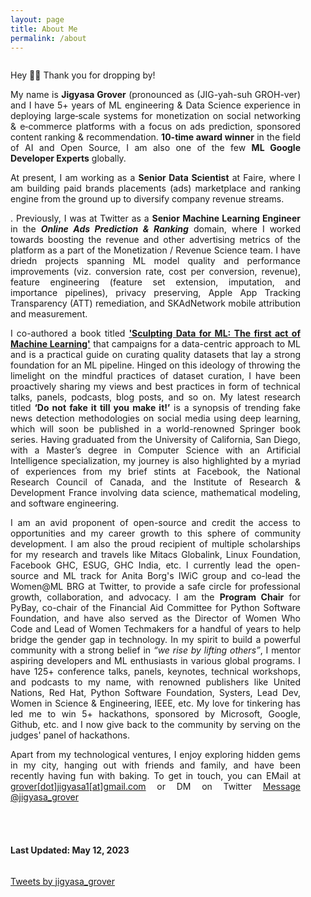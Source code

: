 ```yaml
---
layout: page
title: About Me
permalink: /about
---
```


<div class="column leftcol" style="text-align:justify;padding-right:40px">

Hey 👋🏻 Thank you for dropping by! 
 
<p>My name is <strong>Jigyasa Grover</strong> (pronounced as (JIG-yah-suh GROH-ver) and I have 5+ years of ML engineering & Data Science experience in deploying large‐scale systems for monetization on social networking & e‐commerce platforms with a focus on ads prediction, sponsored content ranking & recommendation. <strong>10-time award winner</strong> in the field of AI and Open Source, I am also one of the few <strong>ML Google Developer Experts</strong> globally.</p>
 
<p>At present, I am working as a <strong>Senior Data Scientist</strong> at Faire, where I am building paid brands placements (ads) marketplace and ranking engine from the ground up to diversify company revenue streams.</p>. Previously, I was at Twitter as a <strong>Senior Machine Learning Engineer</strong> in the <strong><em>Online Ads Prediction &amp; Ranking</em></strong> domain, where I worked towards boosting the revenue and other advertising metrics of the platform as a part of the Monetization / Revenue Science team. I have driedn projects spanning ML model quality and performance improvements (viz. conversion rate, cost per conversion, revenue), feature engineering (feature set extension, imputation, and importance pipelines), privacy preserving, Apple App Tracking Transparency (ATT) remediation, and SKAdNetwork mobile attribution and measurement. </p>
 
<p>I co-authored a book titled <a href="https://www.amazon.com/Sculpting-Data-ML-Machine-Learning-ebook/dp/B08RN47C5T/"><strong>&#39;Sculpting Data for ML: The first act of Machine Learning&#39;</strong></a> that campaigns for a data-centric approach to ML and is a practical guide on curating quality datasets that lay a strong foundation for an ML pipeline. Hinged on this ideology of throwing the limelight on the mindful practices of dataset curation, I have been proactively sharing my views and best practices in form of technical talks, panels, podcasts, blog posts, and so on. My latest research titled <strong>‘Do not fake it till you make it!’</strong> is a synopsis of trending fake news detection methodologies on social media using deep learning, which will soon be published in a world-renowned Springer book series. Having graduated from the University of California, San Diego, with a Master’s degree in Computer Science with an Artificial Intelligence specialization, my journey is also highlighted by a myriad of experiences from my brief stints at Facebook, the National Research Council of Canada, and the Institute of Research &amp; Development France involving data science, mathematical modeling, and software engineering.</p>
 
<p>I am an avid proponent of open-source and credit the access to opportunities and my career growth to this sphere of community development. I am also the proud recipient of multiple scholarships for my research and travels like Mitacs Globalink, Linux Foundation, Facebook GHC, ESUG, GHC India, etc. I currently lead the open-source and ML track for Anita Borg&#39;s IWiC group and co-lead the Women@ML BRG at Twitter, to provide a safe circle for professional growth, collaboration, and advocacy. I am the <strong>Program Chair</strong> for PyBay, co-chair of the Financial Aid Committee for Python Software Foundation, and have also served as the Director of Women Who Code and Lead of Women Techmakers for a handful of years to help bridge the gender gap in technology. In my spirit to build a powerful community with a strong belief in <em>“we rise by lifting others”</em>, I mentor aspiring developers and ML enthusiasts in various global programs. I have 125+ conference talks, panels, keynotes, technical workshops, and podcasts to my name, with renowned publishers like United Nations, Red Hat, Python Software Foundation, Systers, Lead Dev, Women in Science &amp; Engineering, IEEE, etc. My love for tinkering has led me to win 5+ hackathons, sponsored by Microsoft, Google, Github, etc. and I now give back to the community by serving on the judges&#39; panel of hackathons.</p>
 
<p>Apart from my technological ventures, I enjoy exploring hidden gems in my city, hanging out with friends and family, and have been recently having fun with baking. To get in touch, you can EMail at <a href="mailto:grover.jigyasa1@gmail.com">grover[dot]jigyasa1[at]gmail.com</a> or DM on Twitter <a href="https://twitter.com/messages/compose?recipient_id=3180367712&text=Hi%20Jigyasa!" class="twitter-dm-button" data-screen-name="@jigyasa_grover" data-size=large>Message @jigyasa_grover</a> </p>

<br> <br>

<h4> Last Updated: May 12, 2023 </h4>

</div>

<div class="column rightcol">

<a class="twitter-timeline" data-width="600" data-height="1100" href="https://twitter.com/jigyasa_grover?ref_src=twsrc%5Etfw">Tweets by jigyasa_grover</a> <script async src="https://platform.twitter.com/widgets.js" charset="utf-8"></script>

</div>


<!-- <center> <img src="https://hitcounter.pythonanywhere.com/count/tag.svg" alt="Hits"> </center> -->

